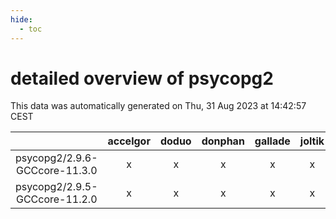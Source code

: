 ```yaml
---
hide:
  - toc
---
```


detailed overview of psycopg2
=============================


This data was automatically generated on Thu, 31 Aug 2023 at 14:42:57 CEST  

| |accelgor|doduo|donphan|gallade|joltik|skitty|swalot|victini|
| :---: | :---: | :---: | :---: | :---: | :---: | :---: | :---: | :---: |
|psycopg2/2.9.6-GCCcore-11.3.0|x|x|x|x|x|x|x|x|
|psycopg2/2.9.5-GCCcore-11.2.0|x|x|x|x|x|x|x|x|
